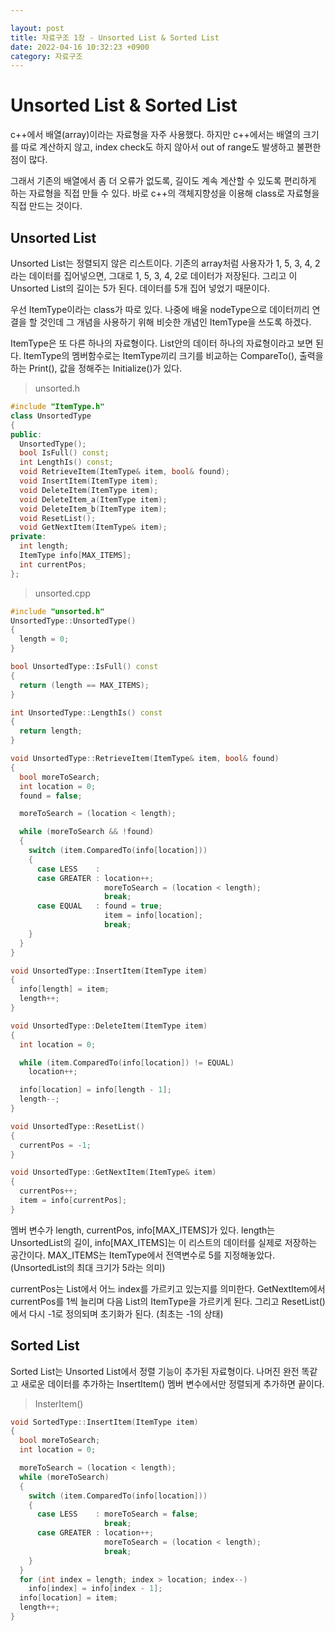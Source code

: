 ```yaml
---

layout: post
title: 자료구조 1장 - Unsorted List & Sorted List
date: 2022-04-16 10:32:23 +0900
category: 자료구조
---
```

# Unsorted List & Sorted List
c++에서 배열(array)이라는 자료형을 자주 사용했다. 하지만 c++에서는 배열의 크기를 따로 계산하지 않고, index check도 하지 않아서 out of range도 발생하고 불편한 점이 많다.

그래서 기존의 배열에서 좀 더 오류가 없도록, 길이도 계속 계산할 수 있도록 편리하게 하는 자료형을 직접 만들 수 있다. 바로 c++의 객체지향성을 이용해 class로 자료형을 직접 만드는 것이다.

## Unsorted List

Unsorted List는 정렬되지 않은 리스트이다. 기존의 array처럼 사용자가 1, 5, 3, 4, 2라는 데이터를 집어넣으면, 그대로 1, 5, 3, 4, 2로 데이터가 저장된다. 그리고 이 Unsorted List의 길이는 5가 된다. 데이터를 5개 집어 넣었기 때문이다.

우선 ItemType이라는 class가 따로 있다. 나중에 배울 nodeType으로 데이터끼리 연결을 할 것인데 그 개념을 사용하기 위해 비슷한 개념인 ItemType을 쓰도록 하겠다.

ItemType은 또 다른 하나의 자료형이다. List안의 데이터 하나의 자료형이라고 보면 된다. ItemType의 멤버함수로는 ItemType끼리 크기를 비교하는 CompareTo(), 출력을 하는 Print(), 값을 정해주는 Initialize()가 있다.

> unsorted.h

```c++
#include "ItemType.h" 
class UnsortedType 
{
public:
  UnsortedType();
  bool IsFull() const;
  int LengthIs() const;
  void RetrieveItem(ItemType& item, bool& found);
  void InsertItem(ItemType item);
  void DeleteItem(ItemType item);
  void DeleteItem_a(ItemType item);
  void DeleteItem_b(ItemType item);
  void ResetList();
  void GetNextItem(ItemType& item);
private:
  int length;
  ItemType info[MAX_ITEMS];
  int currentPos;
};
```
> unsorted.cpp

```c++
#include "unsorted.h"
UnsortedType::UnsortedType()
{
  length = 0;
}

bool UnsortedType::IsFull() const
{
  return (length == MAX_ITEMS);
}

int UnsortedType::LengthIs() const
{
  return length;
}

void UnsortedType::RetrieveItem(ItemType& item, bool& found)
{
  bool moreToSearch;
  int location = 0;
  found = false;

  moreToSearch = (location < length);

  while (moreToSearch && !found) 
  {
    switch (item.ComparedTo(info[location]))
    {
      case LESS    : 
      case GREATER : location++;
                     moreToSearch = (location < length);
                     break;
      case EQUAL   : found = true;
                     item = info[location];
                     break;
    }
  }
}

void UnsortedType::InsertItem(ItemType item)
{
  info[length] = item;
  length++;
}

void UnsortedType::DeleteItem(ItemType item)
{
  int location = 0;

  while (item.ComparedTo(info[location]) != EQUAL)
    location++;

  info[location] = info[length - 1];
  length--;
}

void UnsortedType::ResetList()
{
  currentPos = -1;
}

void UnsortedType::GetNextItem(ItemType& item)
{
  currentPos++;
  item = info[currentPos];
}

```

멤버 변수가 length, currentPos, info[MAX_ITEMS]가 있다. length는 UnsortedList의 길이, info[MAX_ITEMS]는 이 리스트의 데이터를 실제로 저장하는 공간이다. MAX_ITEMS는 ItemType에서 전역변수로 5를 지정해놓았다. (UnsortedList의 최대 크기가 5라는 의미)

currentPos는 List에서 어느 index를 가르키고 있는지를 의미한다. GetNextItem에서 currentPos를 1씩 늘리며 다음 List의 ItemType을 가르키게 된다. 그리고 ResetList()에서 다시 -1로 정의되며 초기화가 된다. (최초는 -1의 상태)

## Sorted List

Sorted List는 Unsorted List에서 정렬 기능이 추가된 자료형이다. 나머진 완전 똑같고 새로운 데이터를 추가하는 InsertItem() 멤버 변수에서만 정렬되게 추가하면 끝이다.

> InsterItem()

```c++
void SortedType::InsertItem(ItemType item) 
{
  bool moreToSearch;
  int location = 0;

  moreToSearch = (location < length);
  while (moreToSearch) 
  {
    switch (item.ComparedTo(info[location])) 
    {
      case LESS    : moreToSearch = false;
                     break;
      case GREATER : location++;
                     moreToSearch = (location < length);
                     break;
    } 
  } 
  for (int index = length; index > location; index--)
    info[index] = info[index - 1];
  info[location] = item;
  length++;
}
```